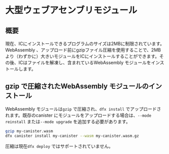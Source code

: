 # 大型ウェブアセンブリモジュール

## 概要

現在、ICにインストールできるプログラムのサイズは2MBに制限されています。
WebAssembly 、アップロード前にgzipファイル圧縮を使用することで、2MBより（わずかに）大きいモジュールをICにインストールすることができます。その後、ICはファイルを解凍し、含まれているWebAssembly モジュールをインストールします。

## gzip で圧縮されたWebAssembly モジュールのインストール

WebAssembly モジュールは`gzip` で圧縮され、`dfx install` でアップロードされます。既存のcanister にモジュールをアップロードする場合は、`--mode reinstall` または`--mode upgrade` を追加する必要があります。

``` bash
gzip my-canister.wasm
dfx canister install my-canister --wasm my-canister.wasm.gz
```

圧縮は現在`dfx deploy` ではサポートされていません。

<!---
# Large web assembly modules

## Overview

The size of programs that can be installed on the IC is currently limited to 2MB.
WebAssembly modules that are (slightly) larger than 2MB can still be installed on the IC by using gzip file compression before uploading; the IC will then decompress the file and install the contained WebAssembly module.

## Installing a gzip-compressed WebAssembly module

The WebAssembly module is compressed using `gzip` and then uploaded by `dfx install`, you may need to add `--mode reinstall` or `--mode upgrade` when uploading the module to an existing canister.

``` bash
gzip my-canister.wasm
dfx canister install my-canister --wasm my-canister.wasm.gz
```

Compression is currently not supported by `dfx deploy`.

-->
